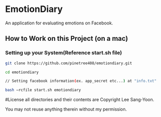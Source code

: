 EmotionDiary
==================
An application for evaluating emotions on Facebook.

## How to Work on this Project (on a mac)

### Setting up your System(Reference start.sh file)
```sh
git clone https://github.com/pinetree408/emotiondiary.git

cd emotiondiary

// Setting facebook information(ex. app_secret etc...) at "info.txt"

bash —rcfile start.sh emotiondiary
```

#License
all directories and their contents are Copyright Lee Sang-Yoon.

You may not reuse anything therein without my permission.
